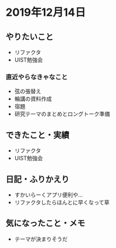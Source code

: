 # 2019年12月14日

## やりたいこと

- リファクタ
- UIST勉強会

### 直近やらなきゃなこと

- 弦の張替え
- 輪講の資料作成
- 宿題
- 研究テーマのまとめとロングトーク準備

## できたこと・実績

- リファクタ
- UIST勉強会

## 日記・ふりかえり

- すかいらーくアプリ便利や...
- リファクタしたらほんとに早くなって草

## 気になったこと・メモ

- テーマが決まりそうだ
